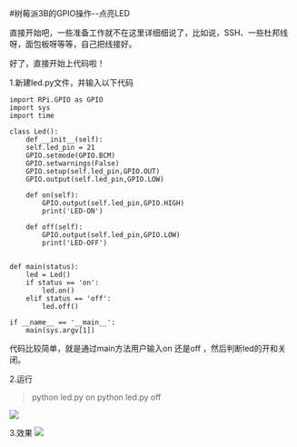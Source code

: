 #树莓派3B的GPIO操作--点亮LED

直接开始吧，一些准备工作就不在这里详细细说了，比如说，SSH、一些杜邦线呀，面包板呀等等，自己把线接好。

好了，直接开始上代码啦！

1.新建led.py文件，并输入以下代码
    
    import RPi.GPIO as GPIO
    import sys
    import time
    
    class Led():
    	def __init__(self):
    	self.led_pin = 21
    	GPIO.setmode(GPIO.BCM)
    	GPIO.setwarnings(False)
    	GPIO.setup(self.led_pin,GPIO.OUT)
    	GPIO.output(self.led_pin,GPIO.LOW)
    
   	 	def on(self):
    		GPIO.output(self.led_pin,GPIO.HIGH)
    		print('LED-ON')
    
    	def off(self):
    		GPIO.output(self.led_pin,GPIO.LOW)
    		print('LED-OFF')
    
    
    def main(status):
    	led = Led()
    	if status == 'on':
    		led.on()
   		elif status == 'off':
    		led.off()
    
    if __name__ == '__main__':
    	main(sys.argv[1])

   
代码比较简单，就是通过main方法用户输入on 还是off ，然后判断led的开和关闭。

2.运行
> python led.py on
> python led.py off


![](https://i.imgur.com/kxUHw1Z.jpg)


3.效果
![](https://i.imgur.com/zXKlbAJ.jpg)